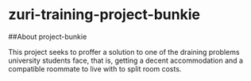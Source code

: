 # zuri-training-project-bunkie
##About project-bunkie

This project seeks to proffer a solution to one of the draining problems university students face, that is, getting a decent accommodation and a compatible roommate to live with to split room costs. 
